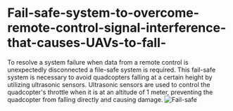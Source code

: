 # Fail-safe-system-to-overcome-remote-control-signal-interference-that-causes-UAVs-to-fall-
To resolve a system failure when data from a remote control is unexpectedly disconnected a file-safe system is required. This fail-safe system is necessary to avoid quadcopters falling at a certain height by utilizing ultrasonic sensors. Ultrasonic sensors are used to control the quadcopter's throttle when it is at an altitude of 1 meter, preventing the quadcopter from falling directly and causing damage.
![Fail-safe](https://github.com/abdulkhoifan/Fail-safe-system-to-overcome-remote-control-signal-interference-that-causes-UAVs-to-fall-/blob/master/fail-safe%20from%20fall.gif)
